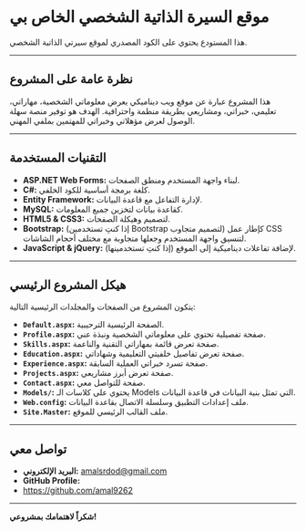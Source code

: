 # موقع السيرة الذاتية الشخصي الخاص بي

هذا المستودع يحتوي على الكود المصدري لموقع سيرتي الذاتية الشخصي.

---

## **نظرة عامة على المشروع**

هذا المشروع عبارة عن موقع ويب ديناميكي يعرض معلوماتي الشخصية، مهاراتي، تعليمي، خبراتي، ومشاريعي بطريقة منظمة واحترافية. الهدف هو توفير منصة سهلة الوصول لعرض مؤهلاتي وخبراتي للمهتمين بملفي المهني.

---

## **التقنيات المستخدمة**

* **ASP.NET Web Forms:** لبناء واجهة المستخدم ومنطق الصفحات.
* **C#:** كلغة برمجة أساسية للكود الخلفي.
* **Entity Framework:** لإدارة التفاعل مع قاعدة البيانات.
* **MySQL:** كقاعدة بيانات لتخزين جميع المعلومات.
* **HTML5 & CSS3:** لتصميم وهيكلة الصفحات.
* **Bootstrap:** (إذا كنتِ تستخدمين Bootstrap لتصميم متجاوب) كإطار عمل CSS لتنسيق واجهة المستخدم وجعلها متجاوبة مع مختلف أحجام الشاشات.
* **JavaScript & jQuery:** (إذا كنتِ تستخدمينها) لإضافة تفاعلات ديناميكية إلى الموقع.

---

## **هيكل المشروع الرئيسي**

يتكون المشروع من الصفحات والمجلدات الرئيسية التالية:

* **`Default.aspx`:** الصفحة الرئيسية الترحيبية.
* **`Profile.aspx`:** صفحة تفصيلية تحتوي على معلوماتي الشخصية ونبذة عني.
* **`Skills.aspx`:** صفحة تعرض قائمة بمهاراتي التقنية والناعمة.
* **`Education.aspx`:** صفحة تعرض تفاصيل خلفيتي التعليمية وشهاداتي.
* **`Experience.aspx`:** صفحة تسرد خبراتي العملية السابقة.
* **`Projects.aspx`:** صفحة تعرض أبرز مشاريعي.
* **`Contact.aspx`:** صفحة للتواصل معي.
* **`Models/`:** يحتوي على كلاسات الـ Models التي تمثل بنية البيانات في قاعدة البيانات.
* **`Web.config`:** ملف إعدادات التطبيق وسلسلة الاتصال بقاعدة البيانات.
* **`Site.Master`:** ملف القالب الرئيسي للموقع.

---

## **تواصل معي**

* **البريد الإلكتروني:** amalsrdod@gmail.com
* **GitHub Profile:**
* https://github.com/amal9262

---

**شكراً لاهتمامك بمشروعي!**
